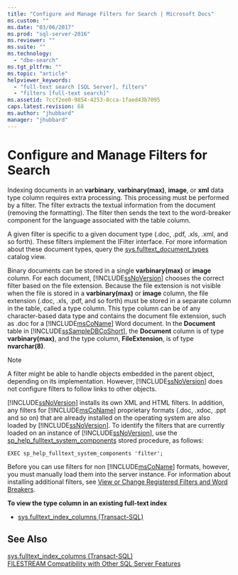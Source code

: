 ```yaml
---
title: "Configure and Manage Filters for Search | Microsoft Docs"
ms.custom: ""
ms.date: "03/06/2017"
ms.prod: "sql-server-2016"
ms.reviewer: ""
ms.suite: ""
ms.technology: 
  - "dbe-search"
ms.tgt_pltfrm: ""
ms.topic: "article"
helpviewer_keywords: 
  - "full-text search [SQL Server], filters"
  - "filters [full-text search]"
ms.assetid: 7ccf2ee0-9854-4253-8cca-1faed43b7095
caps.latest.revision: 68
ms.author: "jhubbard"
manager: "jhubbard"
---
```

# Configure and Manage Filters for Search
  Indexing documents in an **varbinary**, **varbinary(max)**, **image**, or **xml** data type column requires extra processing. This processing must be performed by a filter. The filter extracts the textual information from the document (removing the formatting). The filter then sends the text to the word-breaker component for the language associated with the table column.  
  
 A given filter is specific to a given document type (.doc, .pdf, .xls, .xml, and so forth). These filters implement the IFilter interface. For more information about these document types, query the [sys.fulltext_document_types](../../relational-databases/reference/system-catalog-views/sys.fulltext-document-types-transact-sql.md) catalog view.  
  
 Binary documents can be stored in a single **varbinary(max)** or **image** column. For each document, [!INCLUDE[ssNoVersion](../../advanced-analytics/r-services/includes/ssnoversion-md.md)] chooses the correct filter based on the file extension. Because the file extension is not visible when the file is stored in a **varbinary(max)** or **image** column, the file extension (.doc, .xls,  .pdf, and so forth) must be stored in a separate column in the table, called a type column. This type column can be of any character-based data type and contains the document file extension, such as .doc for a [!INCLUDE[msCoName](../../advanced-analytics/r-services/tutorials/includes/msconame-md.md)] Word document. In the **Document** table in [!INCLUDE[ssSampleDBCoShort](../../analysis-services/data-mining/includes/sssampledbcoshort-md.md)], the **Document** column is of type **varbinary(max)**, and the type column, **FileExtension**, is of type **nvarchar(8)**.  
  
> [!NOTE]  
>  A filter might be able to handle objects embedded in the parent object, depending on its implementation. However, [!INCLUDE[ssNoVersion](../../advanced-analytics/r-services/includes/ssnoversion-md.md)] does not configure filters to follow links to other objects.  
  
 [!INCLUDE[ssNoVersion](../../advanced-analytics/r-services/includes/ssnoversion-md.md)] installs its own XML and HTML filters. In addition, any filters for [!INCLUDE[msCoName](../../advanced-analytics/r-services/tutorials/includes/msconame-md.md)] proprietary formats (.doc, .xdoc, .ppt and so on) that are already installed on the operating system are also loaded by  [!INCLUDE[ssNoVersion](../../advanced-analytics/r-services/includes/ssnoversion-md.md)]. To identify the filters that are currently loaded on an instance of [!INCLUDE[ssNoVersion](../../advanced-analytics/r-services/includes/ssnoversion-md.md)], use the [sp_help_fulltext_system_components](../../relational-databases/reference/system-stored-procedures/sp-help-fulltext-system-components-transact-sql.md) stored procedure, as follows:  
  
```  
EXEC sp_help_fulltext_system_components 'filter';   
```  
  
 Before you can use filters for non [!INCLUDE[msCoName](../../advanced-analytics/r-services/tutorials/includes/msconame-md.md)] formats, however, you must manually load them into the server instance. For information about installing additional filters, see [View or Change Registered Filters and Word Breakers](../../relational-databases/search/view-or-change-registered-filters-and-word-breakers.md).  
  
 **To view the type column in an existing full-text index**  
  
-   [sys.fulltext_index_columns &#40;Transact-SQL&#41;](../../relational-databases/reference/system-catalog-views/sys.fulltext-index-columns-transact-sql.md)  
  
## See Also  
 [sys.fulltext_index_columns &#40;Transact-SQL&#41;](../../relational-databases/reference/system-catalog-views/sys.fulltext-index-columns-transact-sql.md)   
 [FILESTREAM Compatibility with Other SQL Server Features](../../relational-databases/blob/filestream-compatibility-with-other-sql-server-features.md)  
  
  
